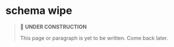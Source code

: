# schema wipe

> 🚧 **UNDER CONSTRUCTION**
>
> This page or paragraph is yet to be written. Come back later.